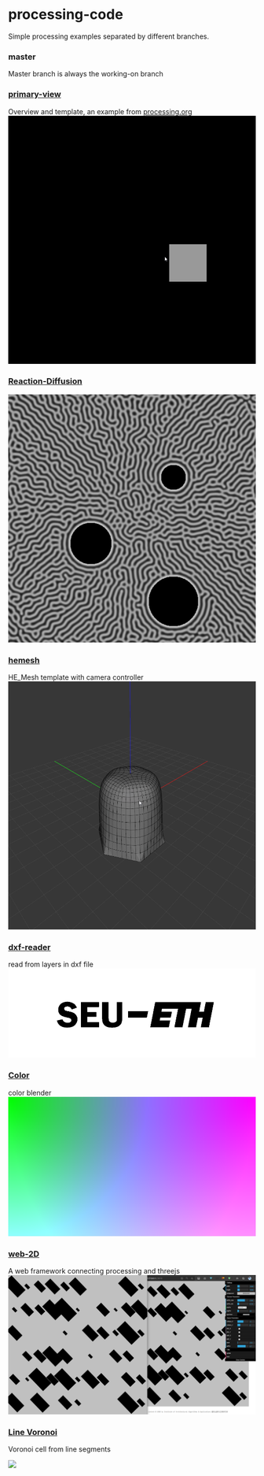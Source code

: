 # processing-code

Simple processing examples separated by different branches.

### master
Master branch is always the working-on branch

### [primary-view](https://github.com/amomorning/processing-code/tree/primary-view)
Overview and template, an example from [processing.org](https://processing.org/examples/mousefunctions.html)
![](https://github.com/amomorning/processing-code/blob/primary-view/fig/HWXu8aTBde.gif)

### [Reaction-Diffusion](https://github.com/amomorning/processing-code/tree/diffusion)
![](https://github.com/amomorning/processing-code/blob/diffusion/fig/SKo2w2KJSda.png)

### [hemesh](https://github.com/amomorning/processing-code/tree/hemesh)
HE_Mesh template with camera controller
![](https://github.com/amomorning/processing-code/blob/hemesh/fig/XhpK4nms4w.gif)

### [dxf-reader](https://github.com/amomorning/processing-code/tree/dxf-reader)
read from layers in dxf file
![](https://github.com/amomorning/processing-code/blob/dxf-reader/fig/seu-eth.png)

### [Color](https://github.com/amomorning/processing-code/tree/color)
color blender
![](https://github.com/amomorning/processing-code/blob/color/fig/color.png)

### [web-2D](https://github.com/amomorning/processing-code/tree/2D-web)
A web framework connecting processing and threejs
![](https://github.com/amomorning/processing-code/blob/2D-web/fig/modulate.png)

### [Line Voronoi](https://github.com/amomorning/processing-code/tree/voronoi)
Voronoi cell from line segments

![](https://github.com/amomorning/processing-code/tree/voronoi/fig/line-voronoi.png)
